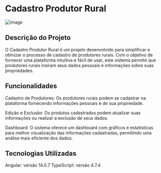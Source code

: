 # Cadastro Produtor Rural

![image](https://github.com/andradethalita/cadastro-produtor-rural/assets/82850176/8edfeb74-8f4b-421b-8d05-39a9a84fa175)


## Descrição do Projeto
O Cadastro Produtor Rural é um projeto desenvolvido para simplificar e otimizar o processo de cadastro de produtores rurais. Com o objetivo de fornecer uma plataforma intuitiva e fácil de usar, este sistema permite que produtores rurais insiram seus dados pessoais e informações sobre suas propriedades.

## Funcionalidades
Cadastro de Produtores: Os produtores rurais podem se cadastrar na plataforma fornecendo informações pessoais e de sua propriedade.

Edição e Exclusão: Os produtos cadastrados podem atualizar suas informações ou realizar a exclusão de seus dados.

Dashboard: O sistema oferece um dashboard com gráficos e estatísticas para melhor visualização das informações cadastradas, permitindo uma análise mais eficiente dos dados.

## Tecnologias Utilizadas
Angular: versão 14.0.7
TypeScript: versão 4.7.4
